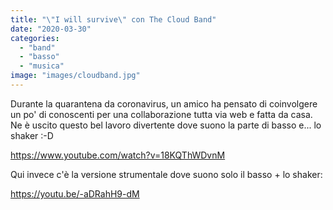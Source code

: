 ```yaml
---
title: "\"I will survive\" con The Cloud Band"
date: "2020-03-30"
categories: 
  - "band"
  - "basso"
  - "musica"
image: "images/cloudband.jpg"
---
```


Durante la quarantena da coronavirus, un amico ha pensato di coinvolgere un po' di conoscenti per una collaborazione tutta via web e fatta da casa.  
Ne è uscito questo bel lavoro divertente dove suono la parte di basso e... lo shaker :-D

https://www.youtube.com/watch?v=18KQThWDvnM

Qui invece c'è la versione strumentale dove suono solo il basso + lo shaker:

https://youtu.be/-aDRahH9-dM
